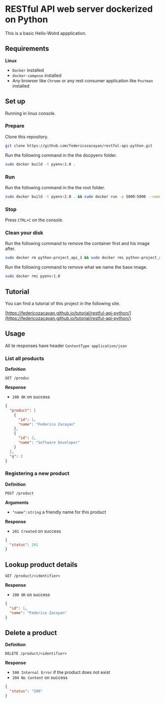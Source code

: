 # RESTful API web server dockerized on Python

This is a basic Hello-Wolrd appplication.

## Requirements

**Linux**

- `Docker` installed
- `docker-compose` installed
- Any browser like `Chrome` or any rest consumer application like `Postman` installed

## Set up

Running in linux console.

### Prepare

Clone this repository.

```bash
git clone https://github.com/federicozacayan/restful-api-python.git
```
Run the following command in the the docpyenv folder.

```bash
sudo docker build -t pyenv:1.0 .
```

### Run

Run the following command in the  the root folder.

```bash
sudo docker build -t pyenv:2.0 . && sudo docker run -p 5000:5000 --name deploywith pyenv:2.0
```

### Stop

Press `CTRL+C` on the console.

### Clean your disk

Run the following command to remove the container first and his image after.

```bash
sudo docker rm python-project_api_1 && sudo docker rmi python-project_api
```

Run the following command to remove what we name the base image.

```bash
sudo docker rmi pyenv:1.0
```

## Tutorial

You can find a tutorial of this project in the following site.

[https://federicozacayan.github.io/tutorial/restful-api-python/](https://federicozacayan.github.io/tutorial/restful-api-python/)

## Usage

All te responses have header `ContentType application/json`

### List all products

**Definition**

`GET /produc`

**Response**

- `200 OK` on success

```json
{
  "product": [
    {
      "id": 1,
      "name": "Federico Zacayan"
    },
    {
      "id": 2,
      "name": "Software Developer"
    }
  ],
  "q": 2
}
```

### Registering a new product

**Definition**

`POST /product`

**Arguments**

- `"name":string` a friendly name for this product

**Response**

- `201 Created` on success

```json
{
  "status": 201
}
```

## Lookup product details

`GET /product/<identifier>`

**Response**

- `200 OK` on success

```json
{
  "id": 1,
  "name": "Federico Zacayan"
}
```

## Delete a product

**Definition**

`DELETE /product/<identifier>`

**Response**

- `500 Internal Error` if the product does not exist
- `204 No Content` on success
```json
{
  "status": "200"
}
